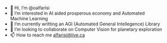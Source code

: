- 👋 Hi, I’m @oalfarisi
- 👀 I’m interested in AI aided prosperous economy and Automated Machine Learning
- 🌱 I’m currently writting an AGI (Automated General Intellegence) Library
- 💞️ I’m looking to collaborate on Computer Vision for planetary exploration
- 📫 How to reach me alfarisi@live.ca 

<!---
oalfarisi/oalfarisi is a ✨ special ✨ repository because its `README.md` (this file) appears on your GitHub profile.
You can click the Preview link to take a look at your changes.
--->
